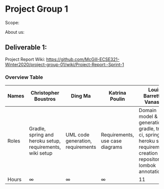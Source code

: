# Project Group 1

Scope: 

About us:

## Deliverable 1:

Project Report Wiki: https://github.com/McGill-ECSE321-Winter2020/project-group-01/wiki/Project-Report:-Sprint-1

### Overview Table

| Names  | Christopher Boustros | Ding Ma | Katrina Poulin | Louis Barrette-Vanasse | Mathieu Bissonnette |
| ------------- | ------------- | ------------- | ------------- | ------------- | ------------- |
| Roles  | Gradle, spring and heroku setup, requirements, wiki setup | UML code generation, requirements | Requirements, use case diagrams | Domain model & code generation, gradle, travis ci, spring and heroku setup, requirements, creation of repositories, lombok annotations | Requirements |
| Hours  | ∞ | ∞ | ∞ | 11 | ∞ |


